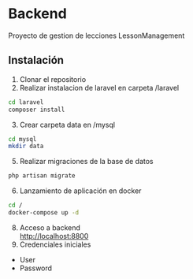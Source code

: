 # Backend
Proyecto de gestion de lecciones LessonManagement

## Instalación
1. Clonar el repositorio
2. Realizar instalacion de laravel en carpeta /laravel
```bash
cd laravel
composer install
```
3. Crear carpeta data en /mysql
```bash
cd mysql
mkdir data
```
5. Realizar migraciones de la base de datos
```bash
php artisan migrate
```
6. Lanzamiento de aplicación en docker
```bash
cd /
docker-compose up -d
```
8. Acceso a backend <br>
<a href="http://localhost:8800" target="_blank">http://localhost:8800</a>
9. Credenciales iniciales
- User
- Password
